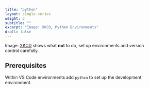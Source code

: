 ```yaml
---
title: "python"
layout: single-series
weight: 3
subtitle: ""
excerpt: "Image: XKCD, Python Environments"
draft: false
---
```

Image: [XKCD]("https://xkcd.com/1987/") shows what **not** to do, set up environments and version control carefully.

## Prerequisites

Within VS Code environments add ```python``` to set up the development environment.

